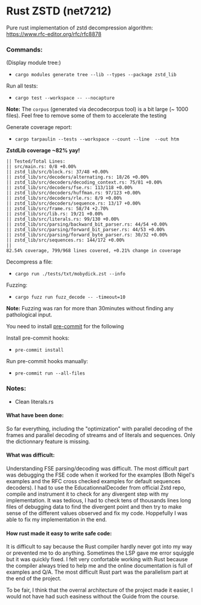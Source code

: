 # Rust ZSTD (net7212)

Pure rust implementation of zstd decompression algorithm: https://www.rfc-editor.org/rfc/rfc8878

### Commands:

(Display module tree:)
- `cargo modules generate tree --lib --types --package zstd_lib`

Run all tests:
- `cargo test --workspace -- --nocapture `

**Note:** The `corpus` (generated via decodecorpus tool) is a bit large (~ 1000 files). Feel free to remove some of them 
to accelerate the testing

Generate coverage report:
- `cargo tarpaulin --tests --workspace --count --line  --out htm`

**ZstdLib coverage ~82% yay!**

```
|| Tested/Total Lines:
|| src/main.rs: 0/8 +0.00%
|| zstd_lib/src/block.rs: 37/48 +0.00%
|| zstd_lib/src/decoders/alternating.rs: 18/26 +0.00%
|| zstd_lib/src/decoders/decoding_context.rs: 75/81 +0.00%
|| zstd_lib/src/decoders/fse.rs: 113/118 +0.00%
|| zstd_lib/src/decoders/huffman.rs: 97/123 +0.00%
|| zstd_lib/src/decoders/rle.rs: 8/9 +0.00%
|| zstd_lib/src/decoders/sequence.rs: 13/17 +0.00%
|| zstd_lib/src/frame.rs: 58/74 +2.70%
|| zstd_lib/src/lib.rs: 19/21 +0.00%
|| zstd_lib/src/literals.rs: 99/130 +0.00%
|| zstd_lib/src/parsing/backward_bit_parser.rs: 44/54 +0.00%
|| zstd_lib/src/parsing/forward_bit_parser.rs: 44/53 +0.00%
|| zstd_lib/src/parsing/forward_byte_parser.rs: 30/32 +0.00%
|| zstd_lib/src/sequences.rs: 144/172 +0.00%
|| 
82.54% coverage, 799/968 lines covered, +0.21% change in coverage
```

Decompress a file:
- `cargo run ./tests/txt/mobydick.zst --info`

Fuzzing:
- `cargo fuzz run fuzz_decode -- -timeout=10`

**Note:** Fuzzing was ran for more than 30minutes without finding any pathological input. 

You need to install [pre-commit](https://pre-commit.com/) for the following

Install pre-commit hooks:
- `pre-commit install`

Run pre-commit hooks manually:
- `pre-commit run --all-files`

### Notes:

- Clean literals.rs

#### What have been done:
So far everything, including the "optimization" with parallel decoding of the frames and parallel decoding of streams and of literals and sequences.
Only the dictionnary feature is missing.

#### What was difficult:
Understanding FSE parsing/decoding was difficult. The most difficult part was debugging the FSE code when it worked for the examples (Both Nigel's examples and the RFC cross checked examples for default sequences decoders). I had to use the EducationnalDecoder from official Zstd repo, compile and instrument it to check for any divergent step with my implementation. It was tedious, I had to check tens of thousands lines long files of debugging data to find the divergent point and then try to make sense of the different values observed and fix my code.
Hoppefully I was able to fix my implementation in the end.

#### How rust made it easy to write safe code:
It is difficult to say because the Rust compiler hardly never got into my way or prevented me to do anything. Sometimes the LSP gave me error squiggle but it was quickly fixed. I felt very confortable working with Rust because the compiler always tried to help me and the online documentation is full of examples and Q/A.
The most difficult Rust part was the parallelism part at the end of the project.

To be fair, I think that the overral architecture of the project made it easier, I would not have had such easiness without the Guide from the course.
